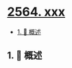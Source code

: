 # [2564. xxx](https://github.com/Tdahuyou/TNotes.leetcode/tree/main/notes/2564.%20xxx)

<!-- region:toc -->

- [1. 📝 概述](#1--概述)

<!-- endregion:toc -->

## 1. 📝 概述
